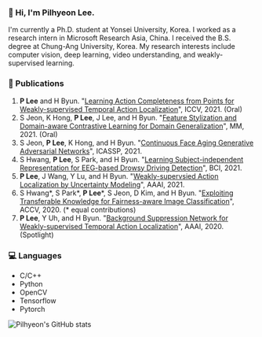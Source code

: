 ### 👋 Hi, I'm Pilhyeon Lee.

I'm currently a Ph.D. student at Yonsei University, Korea.
I worked as a research intern in Microsoft Research Asia, China.
I received the B.S. degree at Chung-Ang University, Korea.
My research interests include computer vision, deep learning, video understanding, and weakly-supervised learning.

### 📓 Publications
1. **P Lee** and H Byun. "[Learning Action Completeness from Points for Weakly-supervised Temporal Action Localization](https://github.com/Pilhyeon)", ICCV, 2021. (Oral)
2. S Jeon, K Hong, **P Lee**, J Lee, and H Byun. "[Feature Stylization and Domain-aware Contrastive Learning for Domain Generalization](https://github.com/Pilhyeon)", MM, 2021. (Oral)
3. S Jeon, **P Lee**, K Hong, and H Byun. "[Continuous Face Aging Generative Adversarial Networks](https://arxiv.org/pdf/2102.13318.pdf)", ICASSP, 2021.
4. S Hwang, **P Lee**, S Park, and H Byun. "[Learning Subject-independent Representation for EEG-based Drowsy Driving Detection](https://ieeexplore.ieee.org/abstract/document/9385364)", BCI, 2021.
5. **P Lee**, J Wang, Y Lu, and H Byun. "[Weakly-supervsied Action Localization by Uncertainty Modeling](https://arxiv.org/pdf/2006.07006.pdf)", AAAI, 2021.
6. S Hwang*, S Park*, **P Lee***, S Jeon, D Kim, and H Byun. "[Exploiting Transferable Knowledge for Fairness-aware Image Classification](https://openaccess.thecvf.com/content/ACCV2020/papers/Hwang_Exploiting_Transferable_Knowledge_for_Fairness-aware_Image_Classification_ACCV_2020_paper.pdf)", ACCV, 2020. (* equal contributions) 
7. **P Lee**, Y Uh, and H Byun. "[Background Suppression Network for Weakly-supervised Temporal Action Localization](https://arxiv.org/pdf/1911.09963.pdf)", AAAI, 2020. (Spotlight)

### 💻 Languages
- C/C++
- Python
- OpenCV
- Tensorflow
- Pytorch

![Pilhyeon's GitHub stats](https://github-readme-stats.vercel.app/api?username=pilhyeon&show_icons=true&hide_border=True&include_all_commits=True&hide=prs)
